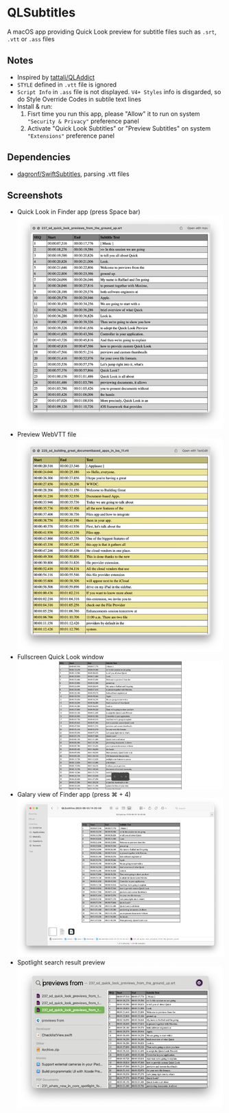 # QLSubtitles
A macOS app providing Quick Look preview for subtitle files such as `.srt`, `.vtt` or `.ass` files

## Notes
- Inspired by [tattali/QLAddict](https://github.com/tattali/QLAddict)
- `STYLE` defined in `.vtt` file is ignored
- `Script Info` in `.ass` file is not displayed. `V4+ Styles` info is disgarded, so do Style Override Codes in subtile text lines
- Install & run:
    1. Fisrt time you run this app, please "Allow" it to run on system `"Security & Privacy"` preference panel
    1. Activate "Quick Look Subtitles" or "Preview Subtitles" on system `"Extensions"` preference panel
## Dependencies
- [dagronf/SwiftSubtitles](https://github.com/dagronf/SwiftSubtitles), parsing .vtt files
## Screenshots
- Quick Look in Finder app (press Space bar)
![Quick Look window](Screenshots/quicklook_popup_window.png)
- Preview WebVTT file
![New color theme for WebVTT preview](Screenshots/webvtt_color_theme.png)
- Fullscreen Quick Look window
![Fullscreen Quick Look](Screenshots/quicklook_fullscreen.png)
- Galary view of Finder app (press ⌘ + 4)
![Finder Galary](Screenshots/finder_galary_view.png)
- Spotlight search result preview
![Spotlight preview](Screenshots/spotlight_preview.png)
